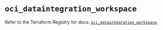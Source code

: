 # `oci_dataintegration_workspace`

Refer to the Terraform Registry for docs: [`oci_dataintegration_workspace`](https://registry.terraform.io/providers/oracle/oci/7.19.0/docs/resources/dataintegration_workspace).
